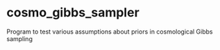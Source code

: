 cosmo_gibbs_sampler
===================

Program to test various assumptions about priors in cosmological Gibbs sampling
